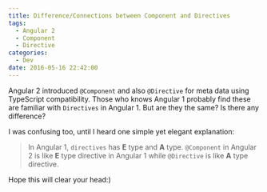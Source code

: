 ```yaml
---
title: Difference/Connections between Component and Directives
tags:
  - Angular 2
  - Component
  - Directive
categories:
  - Dev
date: 2016-05-16 22:42:00
---
```



Angular 2 introduced `@Component` and also `@Directive` for meta data using TypeScript compatibility. Those who knows Angular 1 probably find these are familiar with `Directives` in Angular 1. But are they the same? Is there any difference? 

I was confusing too, until I heard one simple yet elegant explanation:

> In Angular 1, `directives` has **E** type and **A** type. `@Component` in Angular 2 is like **E** type directive in Angular 1 while `@Directive` is like **A** type directive.

Hope this will clear your head:)